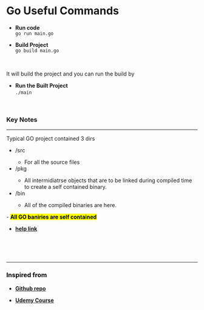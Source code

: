 <p align="center>
 <h2 align="center"> </h2>
<br>
<h1>Go Useful Commands</h1>



- <b>Run code</b><br>
```go run main.go```

- <b>Build Project</b><br>
```go build main.go```

<br>

<p>It will build the project and you can run the build by </p>

- <b>Run the Built Project</b><br>
```./main```

<br><h3>Key Notes</h3><hr>
Typical GO project contained 3 dirs 
<ul>
  <li>/src</li> 
    <ul>
        <li>For all the source files</li>
    </ul>

  <li>/pkg</li>
  <ul>
        <li>All intermidiatrse objects that are to be linked during compiled time to create a self contained binary.</li>
    </ul>
   
  <li>/bin</li>
  <ul>
        <li>All of the compiled binaries are here.</li>
    </ul>
   
</ul>
- <mark><b>All GO baniries are self contained </marl>

- [help link](https://drive.google.com/file/d/1bwtB4wkNSIrNbtbPK4JsWyiN1-GyLind/view?usp=sharing)




<br><br><br>

<hr><h3>Inspired from</h3>

- [Github repo](https://github.com/L04DB4L4NC3R/getgoing/blob/master/README.md)

-   [Udemy Course](https://www.udemy.com/course/getgoing/learn/lecture/15680034#overview)